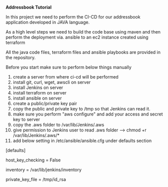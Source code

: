 **Addressbook Tutorial**

In this project we need to perform the CI-CD for our addressbook application developed in JAVA language.

As a high level steps we need to build the code base using maven and then perform the deployment via. ansible to an ec2 instance created using terraform

All the java code files, terraform files and ansible playbooks are provided in the repository.

Before you start make sure to perform below things manually

1. create a server from where ci-cd will be performed
2. install git, curl, wget, awscli on server
3. install Jenkins on server
4. install terraform on server
5. install ansible on server
6. create a public/private key pair 
7. copy the public and private key to /tmp so that Jenkins can read it.
8. make sure you perform "aws configure" and add your access and secret key to server
9. copy the .aws folder to /var/lib/Jenkins/.aws
10. give permission to Jenkins user to read .aws folder --> chmod +r /var/lib/Jenkins/.aws/*
11. add below setting in /etc/ansible/ansible.cfg under defaults section

[defaults]

host_key_checking = False

inventory = /var/lib/jenkins/inventory

private_key_file = /tmp/id_rsa
